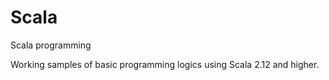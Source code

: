 # Scala
Scala programming

Working samples of basic programming logics using Scala 2.12 and higher.
